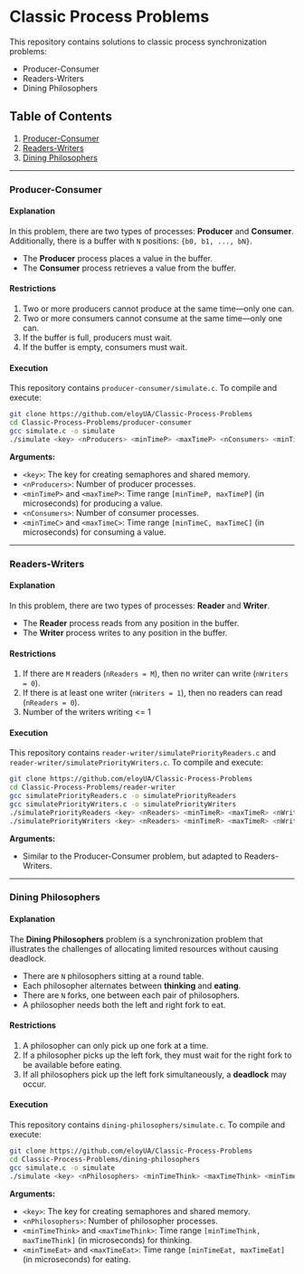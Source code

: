 # Classic Process Problems

This repository contains solutions to classic process synchronization problems:
- Producer-Consumer
- Readers-Writers
- Dining Philosophers

## Table of Contents
1. [Producer-Consumer](#producer-consumer)
2. [Readers-Writers](#readers-writers)
3. [Dining Philosophers](#dining-philosophers)

---

### Producer-Consumer

#### Explanation
In this problem, there are two types of processes: **Producer** and **Consumer**.
Additionally, there is a buffer with `N` positions: `{b0, b1, ..., bN}`.

- The **Producer** process places a value in the buffer.
- The **Consumer** process retrieves a value from the buffer.

#### Restrictions
1. Two or more producers cannot produce at the same time—only one can.
2. Two or more consumers cannot consume at the same time—only one can.
3. If the buffer is full, producers must wait.
4. If the buffer is empty, consumers must wait.

#### Execution
This repository contains `producer-consumer/simulate.c`. To compile and execute:
```sh
git clone https://github.com/eloyUA/Classic-Process-Problems
cd Classic-Process-Problems/producer-consumer
gcc simulate.c -o simulate
./simulate <key> <nProducers> <minTimeP> <maxTimeP> <nConsumers> <minTimeC> <maxTimeC>
```

**Arguments:**
- `<key>`: The key for creating semaphores and shared memory.
- `<nProducers>`: Number of producer processes.
- `<minTimeP>` and `<maxTimeP>`: Time range `[minTimeP, maxTimeP]` (in microseconds) for producing a value.
- `<nConsumers>`: Number of consumer processes.
- `<minTimeC>` and `<maxTimeC>`: Time range `[minTimeC, maxTimeC]` (in microseconds) for consuming a value.

---

### Readers-Writers

#### Explanation
In this problem, there are two types of processes: **Reader** and **Writer**.

- The **Reader** process reads from any position in the buffer.
- The **Writer** process writes to any position in the buffer.

#### Restrictions
1. If there are `M` readers (`nReaders = M`), then no writer can write (`nWriters = 0`).
2. If there is at least one writer (`nWriters = 1`), then no readers can read (`nReaders = 0`).
3. Number of the writers writing <= 1

#### Execution
This repository contains `reader-writer/simulatePriorityReaders.c` and `reader-writer/simulatePriorityWriters.c`. To compile and execute:
```sh
git clone https://github.com/eloyUA/Classic-Process-Problems
cd Classic-Process-Problems/reader-writer
gcc simulatePriorityReaders.c -o simulatePriorityReaders
gcc simulatePriorityWriters.c -o simulatePriorityWriters
./simulatePriorityReaders <key> <nReaders> <minTimeR> <maxTimeR> <nWriters> <minTimeW> <maxTimeW>
./simulatePriorityWriters <key> <nReaders> <minTimeR> <maxTimeR> <nWriters> <minTimeW> <maxTimeW>
```

**Arguments:**
- Similar to the Producer-Consumer problem, but adapted to Readers-Writers.

---

### Dining Philosophers

#### Explanation
The **Dining Philosophers** problem is a synchronization problem that illustrates the challenges of allocating limited resources without causing deadlock.

- There are `N` philosophers sitting at a round table.
- Each philosopher alternates between **thinking** and **eating**.
- There are `N` forks, one between each pair of philosophers.
- A philosopher needs both the left and right fork to eat.

#### Restrictions
1. A philosopher can only pick up one fork at a time.
2. If a philosopher picks up the left fork, they must wait for the right fork to be available before eating.
3. If all philosophers pick up the left fork simultaneously, a **deadlock** may occur.

#### Execution
This repository contains `dining-philosophers/simulate.c`. To compile and execute:
```sh
git clone https://github.com/eloyUA/Classic-Process-Problems
cd Classic-Process-Problems/dining-philosophers
gcc simulate.c -o simulate
./simulate <key> <nPhilosophers> <minTimeThink> <maxTimeThink> <minTimeEat> <maxTimeEat>
```

**Arguments:**
- `<key>`: The key for creating semaphores and shared memory.
- `<nPhilosophers>`: Number of philosopher processes.
- `<minTimeThink>` and `<maxTimeThink>`: Time range `[minTimeThink, maxTimeThink]` (in microseconds) for thinking.
- `<minTimeEat>` and `<maxTimeEat>`: Time range `[minTimeEat, maxTimeEat]` (in microseconds) for eating.
